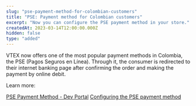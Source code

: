 ```yaml
---
slug: "pse-payment-method-for-colombian-customers"
title: "PSE: Payment method for Colombian customers"
excerpt: "Now you can configure the PSE payment method in your store."
createdAt: 2023-03-14T12:00:00.000Z
hidden: false
type: "added"
---
```


VTEX now offers one of the most popular payment methods in Colombia, the PSE (Pagos Seguros en Línea). Through it, the consumer is redirected to their internet banking page after confirming the order and making the payment by online debit.

Learn more:

[PSE Payment Method - Dev Portal](https://developers.vtex.com/docs/guides/pse-payment-method)
[Configuring the PSE payment method](https://help.vtex.com/en/tutorial/setting-up-payments-with-pse--7dRChubn7TqdEyWrHQEQp6)
